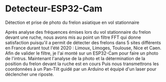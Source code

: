 # Detecteur-ESP32-Cam
Détection et prise de photo du frelon asiatique en vol stationnaire

Après analyse des fréquences émises lors du vol stationnaire du frelon devant une ruche, 
nous avons mis au point un filtre FFT qui donne satisfaction puisqu'il a permit de détecter des frelons dans 5 sites différents en France durant tout l'été 2020 : Limoux, Limoges, Toulouse, Nice et Caen. 
Afin de valider le filtre, je l'ai monté sur un ESP32-Cam pour faire un photo de l'intrus. 
Maintenant l'analyse de la photo et la détermination de la position du frelon devant la ruche est en cours
Puis nous transmettrons les coordonnées à un Pan-Tilt guidé par un Arduino et équipé d'un laser pour déclencher une riposte.



